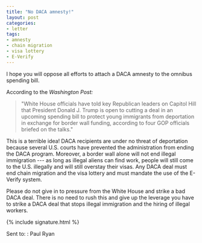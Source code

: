 ```yaml
---
title: "No DACA amnesty!"
layout: post
categories:
- letter
tags:
- amnesty
- chain migration
- visa lottery
- E-Verify
---
```


I hope you will oppose all efforts to attach a DACA amnesty to the omnibus spending bill.

According to the *Washington Post:*

> "White House officials have told key Republican leaders on Capitol Hill that President Donald J. Trump is open to cutting a deal in an upcoming spending bill to protect young immigrants from deportation in exchange for border wall funding, according to four GOP officials briefed on the talks."

This is a terrible idea! DACA recipients are under no threat of deportation because several U.S. courts have prevented the administration from ending the DACA program. Moreover, a border wall alone will not end illegal immigration --- as long as illegal aliens can find work, people will still come to the U.S. illegally and will still overstay their visas. Any DACA deal must end chain migration and the visa lottery and must mandate the use of the E-Verify system.

Please do not give in to pressure from the White House and strike a bad DACA deal. There is no need to rush this and give up the leverage you have to strike a DACA deal that stops illegal immigration and the hiring of illegal workers.

{% include signature.html %}

Sent to:
: Paul Ryan
